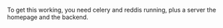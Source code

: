 To get this working, you need celery and reddis running, plus a server the homepage and the backend.